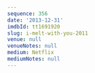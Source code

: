 ```yaml
---
sequence: 356
date: '2013-12-31'
imdbId: tt1691920
slug: i-melt-with-you-2011
venue: null
venueNotes: null
medium: Netflix
mediumNotes: null
---
```


